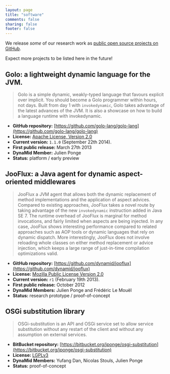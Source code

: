 ```yaml
---
layout: page
title: "software"
comments: false
sharing: false
footer: false
---
```


We release *some* of our research work as [public open source projects on GitHub](https://github.com/dynamid).

Expect more projects to be listed here in the future!

## Golo: a lightweight dynamic language for the JVM.

> Golo is a simple dynamic, weakly-typed language that favours explicit over implicit. You should become a Golo programmer within hours, not days.
> Built from day 1 with `invokedynamic`, Golo takes advantage of the latest advances of the JVM. It is also a showcase on how to build a language runtime with invokedynamic.

* **GitHub repository:** [https://github.com/golo-lang/golo-lang](https://github.com/golo-lang/golo-lang)
* **License:** [Apache License, Version 2.0](http://www.apache.org/licenses/LICENSE-2.0)
* **Current version:** `1.1.0` (September 22th 2014).
* **First public release:** March 27th 2013
* **DynaMid Member:** Julien Ponge
* **Status:** platform / early preview

## JooFlux: a Java agent for dynamic aspect-oriented middlewares

> JooFlux a JVM agent that allows both the dynamic replacement of method implementations and the
> application of aspect advices. Compared to existing approaches, JooFlux takes a novel route by
> taking advantage of the new `invokedynamic` instruction added in Java SE 7. The runtime overhead of
> JooFlux is marginal for method invocations, and fairly limited when aspects are being injected. In
> any case, JooFlux shows interesting performance compared to related approaches such as AOP tools or
> dynamic languages that rely on dynamic dispatch. More interestingly, JooFlux does not involve
> reloading whole classes on either method replacement or advice injection, which keeps a large range
> of just-in-time compilation optimizations valid.

* **GitHub repository:** [https://github.com/dynamid/jooflux](https://github.com/dynamid/jooflux)
* **License:** [Mozilla Public License Version 2.0](http://www.mozilla.org/MPL/2.0/)
* **Current version:** `r1` (February 19th 2013).
* **First public release:** October 2012
* **DynaMid Members:** Julien Ponge and Frédéric Le Mouël
* **Status:** research prototype / proof-of-concept

## OSGi substitution library

> OSGi-substitution is an API and OSGi service set to allow service substitution without any restart
> of the client and without any assumption on external services.

* **BitBucket repository:** [https://bitbucket.org/jponge/osgi-substitution](https://bitbucket.org/jponge/osgi-substitution)
* **License:** [LGPLv3](http://www.gnu.org/licenses/)
* **DynaMid Members:** Yufang Dan, Nicolas Stouls, Julien Ponge
* **Status:** proof-of-concept


